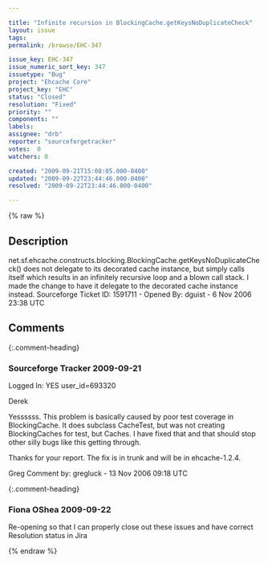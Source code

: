 ```yaml
---

title: "Infinite recursion in BlockingCache.getKeysNoDuplicateCheck"
layout: issue
tags: 
permalink: /browse/EHC-347

issue_key: EHC-347
issue_numeric_sort_key: 347
issuetype: "Bug"
project: "Ehcache Core"
project_key: "EHC"
status: "Closed"
resolution: "Fixed"
priority: ""
components: ""
labels: 
assignee: "drb"
reporter: "sourceforgetracker"
votes:  0
watchers: 0

created: "2009-09-21T15:08:05.000-0400"
updated: "2009-09-22T23:44:46.000-0400"
resolved: "2009-09-22T23:44:46.000-0400"

---
```




{% raw %}



## Description

<div markdown="1" class="description">

net.sf.ehcache.constructs.blocking.BlockingCache.getKeysNoDuplicateCheck()
does not delegate to its decorated cache instance, but
simply calls itself which results in an infinitely
recursive loop and a blown call stack.  I made the
change to have it delegate to the decorated cache
instance instead.
Sourceforge Ticket ID: 1591711 - Opened By: dguist - 6 Nov 2006 23:38 UTC

</div>

## Comments


{:.comment-heading}
### **Sourceforge Tracker** <span class="date">2009-09-21</span>

<div markdown="1" class="comment">

Logged In: YES 
user\_id=693320

Derek

Yessssss. This problem is basically caused by poor test coverage in BlockingCache. It does subclass CacheTest, but was not creating BlockingCaches for test, but Caches. I 
have fixed that and that should stop other silly bugs like this getting through.

Thanks for your report. The fix is in trunk and will be in ehcache-1.2.4.

Greg
Comment by: gregluck - 13 Nov 2006 09:18 UTC

</div>


{:.comment-heading}
### **Fiona OShea** <span class="date">2009-09-22</span>

<div markdown="1" class="comment">

Re-opening so that I can properly close out these issues and have correct Resolution status in Jira

</div>



{% endraw %}
